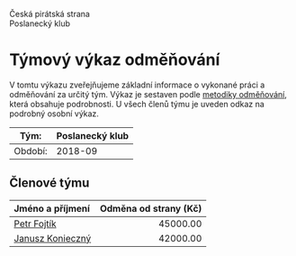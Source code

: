 Česká pirátská strana  
Poslanecký klub

Týmový výkaz odměňování
===========================

V tomtu výkazu zveřejňujeme základní informace o vykonané práci a odměňování
za určitý tým. Výkaz je sestaven podle [metodiky odměňování][metodika],
která obsahuje podrobnosti. U všech členů týmu je uveden odkaz na podrobný osobní výkaz.

Tým:                     | Poslanecký klub
-----------------------  | --------------------
Období:                  | 2018-09

Členové týmu
--------------

| Jméno a příjmení                      |   Odměna od strany (Kč) |
|:--------------------------------------|------------------------:|
| [Petr Fojtík](petr-fojtik/)           |                45000.00 |
| [Janusz Konieczný](janusz-konieczny/) |                42000.00 |


[metodika]: https://redmine.pirati.cz/projects/po/wiki/Odmenovani
